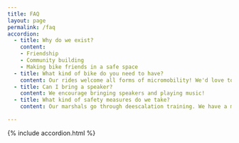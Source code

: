 ```yaml
---
title: FAQ
layout: page
permalink: /faq
accordion: 
  - title: Why do we exist?
    content: 
    - Friendship
    - Community building
    - Making bike friends in a safe space
  - title: What kind of bike do you need to have?
    content: Our rides welcome all forms of micromobility! We'd love to see you roll up on e-bikes, cruisers, folding bikes, mountain bikes, cargo bikes full of children & pets, gravel bikes, trikes, road bikes, scooters, or other PEVs.
  - title: Can I bring a speaker?
    content: We encourage bringing speakers and playing music!
  - title: What kind of safety measures do we take?
    content: Our marshals go through deescalation training. We have a minimum of nine marshals on each ride, and if we can't get enough Femmes & Thems-affiliated marshals, we outsource from other bike groups. Our marshals wear purple safety vests so that you can see them! Reach out if you'd like to join our team, even just occasionally.

---
```


{% include accordion.html %}

<!--
    Femmes and Thems Bike Chicago Website
    Copyright (C) 2025  Annika Kohrt
    kohrt.annika@gmail.com

    This program is free software: you can redistribute it and/or modify
    it under the terms of the GNU General Public License as published by
    the Free Software Foundation, either version 3 of the License, or
    (at your option) any later version.

    This program is distributed in the hope that it will be useful,
    but WITHOUT ANY WARRANTY; without even the implied warranty of
    MERCHANTABILITY or FITNESS FOR A PARTICULAR PURPOSE.  See the
    GNU General Public License for more details.

    You should have received a copy of the GNU General Public License
    along with this program.  If not, see <https://www.gnu.org/licenses/>.

-->